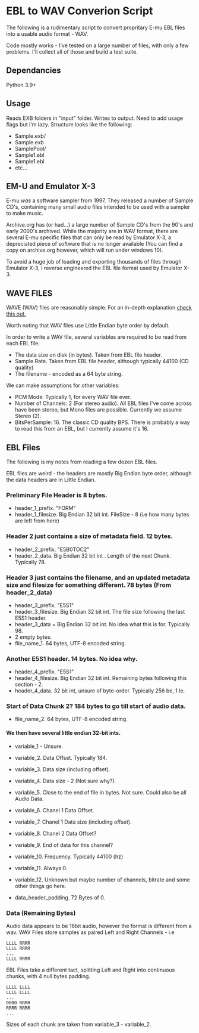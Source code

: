 # EBL to WAV Converion Script
The following is a rudimentary script to convert propritary E-mu EBL files into a usable audio format - WAV.

Code mostly works - I've tested on a large number of files, with only a few problems. I'll collect all of those and build a test suite.

## Dependancies
Python 3.9+

## Usage
Reads EXB folders in "input" folder. Writes to output. Need to add usage flags but i'm lazy. Structure looks like the following:

- Sample.exb/
- Sample.exb
- SamplePool/
- Sample1.ebl
- Sample1.ebl
- etc...

## EM-U and Emulator X-3
E-mu *was* a software sampler from 1997. They released a number of Sample CD's, containing many small audio files intended to be used with a sampler to make music.

Archive.org has (or had...) a large number of Sample CD's from the 90's and early 2000's archived. While the majority are in WAV format, there are several E-mu specific files that can only be read by Emulator X-3, a depreciated piece of software that is no longer available (You can find a copy on archive.org however, which will run under windows 10).

To avoid a huge job of loading and exporting thousands of files through Emulator X-3, I reverse engineered the EBL file format used by Emulator X-3.

## WAVE FILES
WAVE (WAV) files are reasonably simple. For an in-depth explanation [check this out.](http://soundfile.sapp.org/doc/WaveFormat/)

Worth noting that WAV files use Little Endian byte order by default.

In order to write a WAV file, several variables are required to be read from each EBL file:

- The data size on disk (in bytes). Taken from EBL file header.
- Sample Rate. Taken from EBL file header, although typically 44100 (CD quality)
- The filename - encoded as a 64 byte string.

We can make assumptions for other variables:

- PCM Mode: Typically 1, for every WAV file ever.
- Number of Channels: 2 (For stereo audio). All EBL files I've come across have been stereo, but Mono files are possible. Currently we assume Stereo (2).
- BitsPerSample: 16. The classic CD quality BPS. There is probably a way to read this from an EBL, but I currently assume it's 16.

## EBL Files
The following is my notes from reading a few dozen EBL files.

EBL files are weird - the headers are mostly Big Endian byte order, although the data headers are in Little Endian.

### Preliminary File Header is 8 bytes.
- header_1_prefix. "FORM"
- header_1_filesize. Big Endian 32 bit int. FileSize - 8 (i.e how many bytes are left from here)

### Header 2 just contains a size of metadata field. 12 bytes.
- header_2_prefix. "E5B0TOC2"
- header_2_data. Big Endian 32 bit int . Length of the next Chunk. Typically 78.

### Header 3 just contains the filename, and an updated metadata size and filesize for something different. 78 bytes (From header_2_data)
- header_3_prefix. "E5S1"
- header_3_filesize. Big Endian 32 bit int. The file size following the last E5S1 header.
- header_3_data = Big Endian 32 bit int. No idea what this is for. Typically 98.
- 2 empty bytes.
- file_name_1. 64 bytes, UTF-8 encoded string.

### Another E5S1 header. 14 bytes. No idea why.
- header_4_prefix. "E5S1"
- header_4_filesize. Big Endian 32 bit int. Remaining bytes following this section - 2.
- header_4_data. 32 bit int, unsure of byte-order. Typically 256 be, 1 le.

### Start of Data Chunk 2? 184 bytes to go till start of audio data.
- file_name_2. 64 bytes, UTF-8 encoded string.

#### We then have several little endian 32-bit ints.
- variable_1 - Unsure.

- variable_2. Data Offset. Typically 184.
- variable_3. Data size (including offset).
- variable_4. Data size - 2 (Not sure why?).
- variable_5. Close to the end of file in bytes. Not sure. Could also be all Audio Data.

- variable_6. Chanel 1 Data Offset.
- variable_7. Chanel 1 Data size (including offset).
- variable_8. Chanel 2 Data Offset?
- variable_9. End of data for this channel?

- variable_10. Frequency. Typically 44100 (hz)
- variable_11. Always 0.
- variable_12. Unknown but maybe number of channels, bitrate and some other things go here.
- data_header_padding. 72 Bytes of 0.

### Data (Remaining Bytes)
Audio data appears to be 16bit audio, however the format is different from a wav.
WAV Files store samples as paired Left and Right Channels - i.e

    LLLL RRRR
    LLLL RRRR
    ...
    LLLL RRRR

EBL Files take a different tact, splitting Left and Right into continuous chunks, with 4 null bytes padding.

    LLLL LLLL
    LLLL LLLL
    ...
    0000 RRRR
    RRRR RRRR
    ...

Sizes of each chunk are taken from variable_3 - variable_2.